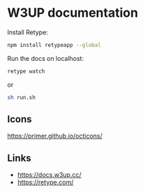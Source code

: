 # W3UP documentation

Install Retype: 

```bash
npm install retypeapp --global
```

Run the docs on localhost:

```bash
retype watch
```

or 

```bash
sh run.sh
```

## Icons

https://primer.github.io/octicons/ 

## Links

- https://docs.w3up.cc/
- https://retype.com/ 
